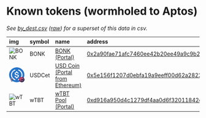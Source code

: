 
Known tokens (wormholed to Aptos)
===================================
_See [by_dest.csv](by_dest.csv) ([raw](https://raw.githubusercontent.com/certusone/wormhole-token-list/main/content/by_dest.csv)) for a superset of this data in csv._

  
| img                                                                                                  | symbol   | name                                                                      | address                                                                                                                                                                        |   decimals | origin   | sourceAddress                                                                                                           |   sourceDecimals | markets                                                                                                                        | symbol   |
|:-----------------------------------------------------------------------------------------------------|:---------|:--------------------------------------------------------------------------|:-------------------------------------------------------------------------------------------------------------------------------------------------------------------------------|-----------:|:---------|:------------------------------------------------------------------------------------------------------------------------|-----------------:|:-------------------------------------------------------------------------------------------------------------------------------|:-----------------|
| ![BONK](https://raw.githubusercontent.com/certusone/wormhole-token-list/main/assets/BONK_wh.png)     | BONK     | [BONK (Portal)](http://coingecko.com/en/coins/bonk)                       | [0x2a90fae71afc7460ee42b20ee49a9c9b29272905ad71fef92fbd8b3905a24b56](https://explorer.aptoslabs.com//token/0x2a90fae71afc7460ee42b20ee49a9c9b29272905ad71fef92fbd8b3905a24b56) |          5 | solana   | [DezXAZ8z7PnrnRJjz3wXBoRgixCa6xjnB7YaB1pPB263](https://solscan.io/address/DezXAZ8z7PnrnRJjz3wXBoRgixCa6xjnB7YaB1pPB263) |                5 |                                                                                                                                | BONK             |
| ![USDCet](https://raw.githubusercontent.com/certusone/wormhole-token-list/main/assets/USDCet_wh.png) | USDCet   | [USD Coin (Portal from Ethereum)](http://coingecko.com/en/coins/usd-coin) | [0x5e156f1207d0ebfa19a9eeff00d62a282278fb8719f4fab3a586a0a2c0fffbea](https://explorer.aptoslabs.com//token/0x5e156f1207d0ebfa19a9eeff00d62a282278fb8719f4fab3a586a0a2c0fffbea) |          6 | ethereum | [0xa0b86991c6218b36c1d19d4a2e9eb0ce3606eb48](https://etherscan.io/address/0xa0b86991c6218b36c1d19d4a2e9eb0ce3606eb48)   |                6 | [hippo](https://hippo.space/home), [liquidswap](https://liquidswap.com/#/), [aries markets](https://app.ariesmarkets.xyz/swap) | USDCet           |
| ![wTBT](https://raw.githubusercontent.com/certusone/wormhole-token-list/main/assets/wTBT_wh.png)     | wTBT     | [wTBT Pool (Portal)](http://coingecko.com/en/coins/wtbt)                  | [0xd916a950d4c1279df4aa0d6f32011842dc5c633a45c11ac5019232c159d115bb](https://explorer.aptoslabs.com//token/0xd916a950d4c1279df4aa0d6f32011842dc5c633a45c11ac5019232c159d115bb) |          8 | ethereum | [0xD38e031f4529a07996aaB977d2B79f0e00656C56](https://etherscan.io/address/0xD38e031f4529a07996aaB977d2B79f0e00656C56)   |               18 |                                                                                                                                | wTBT             |